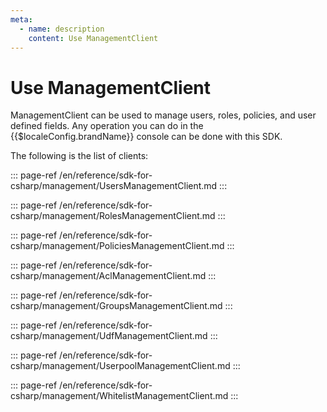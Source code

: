 ```yaml
---
meta:
  - name: description
    content: Use ManagementClient
---
```


# Use ManagementClient

<LastUpdated/>


ManagementClient can be used to manage users, roles, policies, and user defined fields. Any operation you can do in the {{$localeConfig.brandName}} console can be done with this SDK.

The following is the list of clients:

::: page-ref /en/reference/sdk-for-csharp/management/UsersManagementClient.md
:::

::: page-ref /en/reference/sdk-for-csharp/management/RolesManagementClient.md
:::

::: page-ref /en/reference/sdk-for-csharp/management/PoliciesManagementClient.md
:::

::: page-ref /en/reference/sdk-for-csharp/management/AclManagementClient.md
:::

::: page-ref /en/reference/sdk-for-csharp/management/GroupsManagementClient.md
:::

::: page-ref /en/reference/sdk-for-csharp/management/UdfManagementClient.md
:::

::: page-ref /en/reference/sdk-for-csharp/management/UserpoolManagementClient.md
:::

::: page-ref /en/reference/sdk-for-csharp/management/WhitelistManagementClient.md
:::
